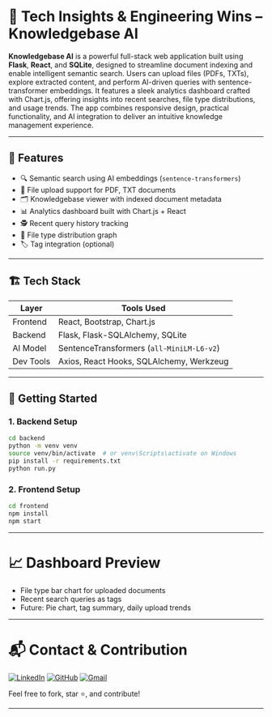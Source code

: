 # 🚀 Tech Insights & Engineering Wins – Knowledgebase AI

**Knowledgebase AI** is a powerful full-stack web application built using **Flask**, **React**, and **SQLite**, designed to streamline document indexing and enable intelligent semantic search. Users can upload files (PDFs, TXTs), explore extracted content, and perform AI-driven queries with sentence-transformer embeddings. It features a sleek analytics dashboard crafted with Chart.js, offering insights into recent searches, file type distributions, and usage trends. The app combines responsive design, practical functionality, and AI integration to deliver an intuitive knowledge management experience.

---

## 🧠 Features

- 🔍 Semantic search using AI embeddings (`sentence-transformers`)
- 📂 File upload support for PDF, TXT documents
- 🗂️ Knowledgebase viewer with indexed document metadata
- 📊 Analytics dashboard built with Chart.js + React
- 🕵️ Recent query history tracking
- 📁 File type distribution graph
- 🏷️ Tag integration (optional)

---

## 🏗️ Tech Stack

| Layer       | Tools Used                                    |
|-------------|------------------------------------------------|
| Frontend    | React, Bootstrap, Chart.js                    |
| Backend     | Flask, Flask-SQLAlchemy, SQLite               |
| AI Model    | SentenceTransformers (`all-MiniLM-L6-v2`)     |
| Dev Tools   | Axios, React Hooks, SQLAlchemy, Werkzeug      |

---

## 🚀 Getting Started

### 1. Backend Setup

```bash
cd backend
python -m venv venv
source venv/bin/activate  # or venv\Scripts\activate on Windows
pip install -r requirements.txt
python run.py
```

### 2. Frontend Setup

```bash
cd frontend
npm install
npm start
```

---

# 📈 Dashboard Preview

- File type bar chart for uploaded documents
- Recent search queries as tags
- Future: Pie chart, tag summary, daily upload trends

---

# 📬 Contact & Contribution

[![LinkedIn](https://img.shields.io/badge/LinkedIn-blue?style=for-the-badge&logo=linkedin)](https://www.linkedin.com/in/tanishqsakhare)
[![GitHub](https://img.shields.io/badge/GitHub-black?style=for-the-badge&logo=github)](https://github.com/tanishqsakhare)
[![Gmail](https://img.shields.io/badge/Gmail-red?style=for-the-badge&logo=gmail)](mailto:tanishqsakhare@gmail.com)

Feel free to fork, star ⭐, and contribute!

---
